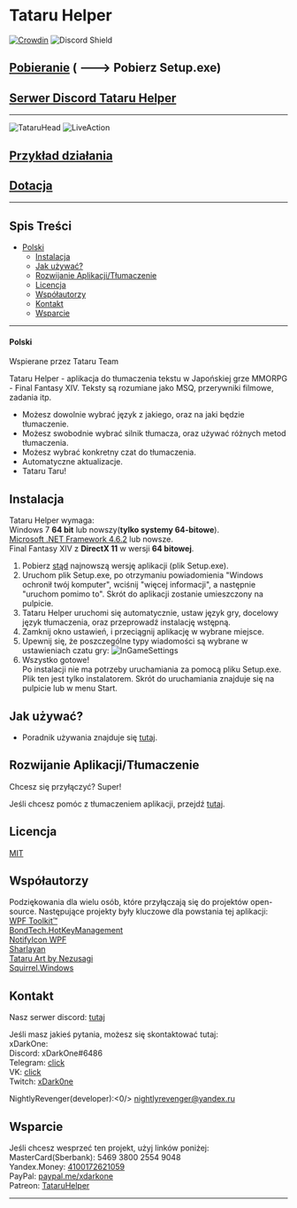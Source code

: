 # Tataru Helper

[![Crowdin](https://badges.crowdin.net/tataru-helper/localized.svg)](https://crowdin.com/project/tataru-helper) ![Discord Shield](https://discordapp.com/api/guilds/592039000538349569/widget.png?style=shield)

## [Pobieranie](https://github.com/NightlyRevenger/TataruHelper/releases/latest) ( \---> Pobierz Setup.exe)

## [Serwer Discord Tataru Helper](https://discord.gg/bSrpbd9)

* * *

![TataruHead](./Tataru_img.png) ![LiveAction](./LiveAction.gif)

## [Przykład działania](https://youtu.be/7HiQXzmkQuw)

## [Dotacja](https://github.com/NightlyRevenger/TataruHelper/blob/master/README.md#support)

* * *

## Spis Treści

* [Polski](#TwójJęzykTutaj) 
   * [Instalacja](#instalacja)
   * [Jak używać?](#jak-używać)
   * [Rozwijanie Aplikacji/Tłumaczenie](#rozwijanie-aplikacji-i-tłumaczenie)
   * [Licencja](#licencja)
   * [Współautorzy](#współautorzy)
   * [Kontakt](#kontakt)
   * [Wsparcie](#wsparcie)

* * *

#### Polski

Wspierane przez Tataru Team

Tataru Helper - aplikacja do tłumaczenia tekstu w Japońskiej grze MMORPG - Final Fantasy XIV. Teksty są rozumiane jako MSQ, przerywniki filmowe, zadania itp.

- Możesz dowolnie wybrać język z jakiego, oraz na jaki będzie tłumaczenie.
- Możesz swobodnie wybrać silnik tłumacza, oraz używać różnych metod tłumaczenia. 
- Możesz wybrać konkretny czat do tłumaczenia. 
- Automatyczne aktualizacje.
- Tataru Taru!

## Instalacja

Tataru Helper wymaga:  
Windows 7 **64 bit** lub nowszy(**tylko systemy 64-bitowe**).  
[Microsoft .NET Framework 4.6.2](https://www.microsoft.com/net/download/dotnet-framework-runtime) lub nowsze.  
Final Fantasy XIV z **DirectX 11** w wersji **64 bitowej**.

1. Pobierz [stąd](https://github.com/NightlyRevenger/TataruHelper/releases/latest) najnowszą wersję aplikacji (plik Setup.exe).
2. Uruchom plik Setup.exe, po otrzymaniu powiadomienia "Windows ochronił twój komputer", wciśnij "więcej informacji", a następnie "uruchom pomimo to". Skrót do aplikacji zostanie umieszczony na pulpicie.
3. Tataru Helper uruchomi się automatycznie, ustaw język gry, docelowy język tłumaczenia, oraz przeprowadź instalację wstępną.
4. Zamknij okno ustawień, i przeciągnij aplikację w wybrane miejsce.
5. Upewnij się, że poszczególne typy wiadomości są wybrane w ustawieniach czatu gry: ![InGameSettings](./InGameSettings.png) 
6. Wszystko gotowe!  
   Po instalacji nie ma potrzeby uruchamiania za pomocą pliku Setup.exe. Plik ten jest tylko instalatorem. Skrót do uruchamiania znajduje się na pulpicie lub w menu Start.

## Jak używać?

- Poradnik używania znajduje się [tutaj](./Guide.MD).

## Rozwijanie Aplikacji/Tłumaczenie

Chcesz się przyłączyć? Super!

Jeśli chcesz pomóc z tłumaczeniem aplikacji, przejdź [tutaj](https://crowdin.com/project/tataru-helper).

## Licencja

[MIT](/LICENSE)

## Współautorzy

Podziękowania dla wielu osób, które przyłączają się do projektów open-source. Następujące projekty były kluczowe dla powstania tej aplikacji:  
[WPF Toolkit™](https://github.com/xceedsoftware/wpftoolkit)  
[BondTech.HotKeyManagement](https://github.com/bondtech/HotKey-Manager-for-WinForm-and-WPF-Apps)  
[NotifyIcon WPF](https://bitbucket.org/hardcodet/notifyicon-wpf/)  
[Sharlayan](https://github.com/FFXIVAPP/sharlayan)  
[Tataru Art by Nezusagi](https://www.deviantart.com/nezusagi)  
[Squirrel.Windows](https://github.com/Squirrel/Squirrel.Windows)

## Kontakt

Nasz serwer discord: [tutaj](https://discord.gg/bSrpbd9)

Jeśli masz jakieś pytania, możesz się skontaktować tutaj:  
xDarkOne:  
Discord: xDarkOne#6486  
Telegram: [click](https://t.me/xDarkOne)  
VK: [click](https://vk.com/velikov_ra)  
Twitch: [xDark0ne](https://www.twitch.tv/xdark0ne)  
  
NightlyRevenger(developer):<0/> <nightlyrevenger@yandex.ru>

## Wsparcie

Jeśli chcesz wesprzeć ten projekt, użyj linków poniżej:  
MasterCard(Sberbank): 5469 3800 2554 9048  
Yandex.Money: [4100172621059](https://money.yandex.ru/to/4100172621059)  
PayPal: [paypal.me/xdarkone](https://www.paypal.me/xdarkone)  
Patreon: [TataruHelper](https://www.patreon.com/TataruHelper)

* * *